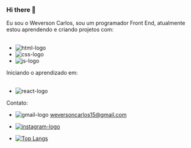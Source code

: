 ### Hi there 👋

Eu sou o Weverson Carlos, sou um programador Front End, atualmente estou aprendendo e criando projetos com: 
<br>
<br>
  - <img src= "https://img.shields.io/badge/HTML5-E34F26?style=for-the-badge&logo=html5&logoColor=white" alt= "html-logo"/>
  - <img src= "https://img.shields.io/badge/CSS3-1572B6?style=for-the-badge&logo=css3&logoColor=white" alt= "css-logo"/>
  - <img src= "https://img.shields.io/badge/JavaScript-323330?style=for-the-badge&logo=javascript&logoColor=F7DF1E" alt= "js-logo"/>

Iniciando o aprendizado em:
<br>
<br>
- <img src= "https://img.shields.io/badge/React-20232A?style=for-the-badge&logo=react&logoColor=61DAFB" alt= "react-logo"/>

Contato:
- <img src="https://img.shields.io/badge/Gmail-D14836?style=for-the-badge&logo=gmail&logoColor=white" alt= "gmail-logo"/> weversoncarlos15@gmail.com
- <a href= "https://www.instagram.com/weverson.crs/"><img src= "https://img.shields.io/badge/Instagram-E4405F?style=for-the-badge&logo=instagram&logoColor=white" alt= "instagram-logo"/></a>

- [![Top Langs](https://github-readme-stats.vercel.app/api/top-langs/?username=DevWeverson)](https://github.com/anuraghazra/github-readme-stats)
